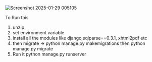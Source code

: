 ![Screenshot 2025-01-29 005105](https://github.com/user-attachments/assets/f84e5ea1-3d18-49f0-a308-d0d89f1a4544)



To Run this 
1. unzip
2. set environment variable
3. install all the modules like django,sqlparse==0.3.1, xhtml2pdf  etc
4. then migrate  ->  python manage.py makemigrations  then  python manage.py migrate
5. Run it python manage.py runserver                                         



























